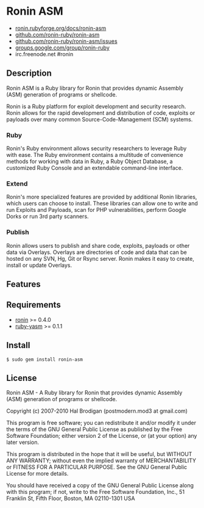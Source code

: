 # Ronin ASM

* [ronin.rubyforge.org/docs/ronin-asm](http://ronin.rubyforge.org/docs/ronin-asm/)
* [github.com/ronin-ruby/ronin-asm](http://github.com/ronin-ruby/ronin-asm)
* [github.com/ronin-ruby/ronin-asm/issues](http://github.com/ronin-ruby/ronin-asm/issues)
* [groups.google.com/group/ronin-ruby](http://groups.google.com/group/ronin-ruby)
* irc.freenode.net #ronin

## Description

Ronin ASM is a Ruby library for Ronin that provides dynamic Assembly (ASM)
generation of programs or shellcode.

Ronin is a Ruby platform for exploit development and security research.
Ronin allows for the rapid development and distribution of code, exploits
or payloads over many common Source-Code-Management (SCM) systems.

### Ruby

Ronin's Ruby environment allows security researchers to leverage Ruby with
ease. The Ruby environment contains a multitude of convenience methods
for working with data in Ruby, a Ruby Object Database, a customized Ruby
Console and an extendable command-line interface.

### Extend

Ronin's more specialized features are provided by additional Ronin
libraries, which users can choose to install. These libraries can allow
one to write and run Exploits and Payloads, scan for PHP vulnerabilities,
perform Google Dorks  or run 3rd party scanners.

### Publish

Ronin allows users to publish and share code, exploits, payloads or other
data via Overlays. Overlays are directories of code and data that can be
hosted on any SVN, Hg, Git or Rsync server. Ronin makes it easy to create,
install or update Overlays.

## Features

## Requirements

* [ronin](http://ronin.rubyforge.org/) >= 0.4.0
* [ruby-yasm](http://ruby-yasm.rubyforge.org/) >= 0.1.1

## Install

    $ sudo gem install ronin-asm

## License

Ronin ASM - A Ruby library for Ronin that provides dynamic Assembly (ASM)
generation of programs or shellcode.

Copyright (c) 2007-2010 Hal Brodigan (postmodern.mod3 at gmail.com)

This program is free software; you can redistribute it and/or modify
it under the terms of the GNU General Public License as published by
the Free Software Foundation; either version 2 of the License, or
(at your option) any later version.

This program is distributed in the hope that it will be useful,
but WITHOUT ANY WARRANTY; without even the implied warranty of
MERCHANTABILITY or FITNESS FOR A PARTICULAR PURPOSE.  See the
GNU General Public License for more details.

You should have received a copy of the GNU General Public License
along with this program; if not, write to the Free Software
Foundation, Inc., 51 Franklin St, Fifth Floor, Boston, MA  02110-1301  USA
